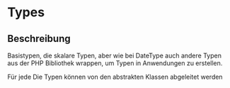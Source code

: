 # Types

## Beschreibung
Basistypen, die skalare Typen, aber wie bei DateType auch andere Typen aus der PHP Bibliothek wrappen, um Typen in Anwendungen zu erstellen.

Für jede
Die Typen können von den abstrakten Klassen abgeleitet werden 
